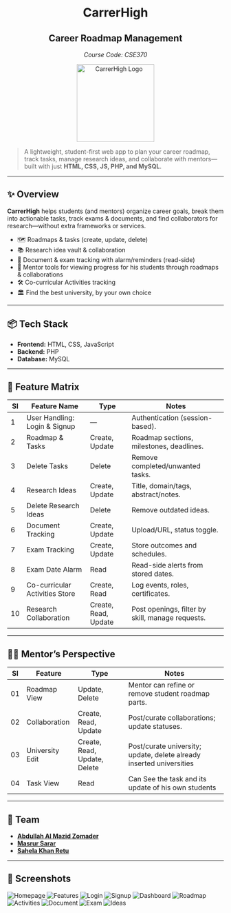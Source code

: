 # <h1 align = "center"> CarrerHigh </h1>

## <h2 align = "center">Career Roadmap Management </h2>
 
<p align="center"><i>Course Code: CSE370</i></p>

<p align="center">
  <img src="img/logo.png" alt="CarrerHigh Logo" width="180"/>
</p>

> A lightweight, student-first web app to plan your career roadmap, track tasks, manage research ideas, and collaborate with mentors—built with just **HTML, CSS, JS, PHP, and MySQL**.

---

## ✨ Overview

**CarrerHigh** helps students (and mentors) organize career goals, break them into actionable tasks, track exams & documents, and find collaborators for research—without extra frameworks or services.

- 🗺️ Roadmaps & tasks (create, update, delete)  
- 📚 Research idea vault & collaboration  
- 📝 Document & exam tracking with alarm/reminders (read-side)  
- 👥 Mentor tools for viewing progress for his students through roadmaps & collaborations  
- 🛠️ Co-curricular Activities tracking
- 🏛️ Find the best university, by your own choice  

---

## 📦 Tech Stack

- **Frontend:** HTML, CSS, JavaScript  
- **Backend:** PHP  
- **Database:** MySQL   

---


## 🧩 Feature Matrix

| Sl | Feature Name                                   | Type  | Notes |
|----|------------------------------------------------|---------------------------------------------------|-------|
| 1  | User Handling: Login & Signup                  | —                                                 | Authentication (session-based). |
| 2  | Roadmap & Tasks                                | Create, Update                                    | Roadmap sections, milestones, deadlines. |
| 3  | Delete Tasks                                   | Delete                                            | Remove completed/unwanted tasks. |
| 4  | Research Ideas                                 | Create, Update                                    | Title, domain/tags, abstract/notes. |
| 5  | Delete Research Ideas                          | Delete                                            | Remove outdated ideas. |
| 6  | Document Tracking       | Create, Update                                    | Upload/URL, status toggle. |
| 7  | Exam Tracking  | Create, Update                     | Store outcomes and schedules. |
| 8  | Exam Date Alarm                                | Read                                              | Read-side alerts from stored dates. |
| 9  | Co-curricular Activities Store                 | Create, Read                                      | Log events, roles, certificates. |
| 10 | Research Collaboration  | Create, Read, Update                 | Post openings, filter by skill, manage requests. |

---

## 👨‍🏫 Mentor’s Perspective

| Sl | Feature                | Type | Notes |
|----|------------------------|---------------------------------------------------|-------|
| 01 | Roadmap View           | Update, Delete                                    | Mentor can refine or remove student roadmap parts. |
| 02 | Collaboration          | Create, Read, Update                              | Post/curate collaborations; update statuses. |
| 03 | University Edit          | Create, Read, Update, Delete                              | Post/curate university; update, delete already inserted universities |
| 04 | Task View          | Read                              | Can See the task and its update of his own students |
---



## 👥 Team

- [**Abdullah Al Mazid Zomader**](https://github.com/mazidzomader)  
- [**Masrur Sarar**](https://github.com/ConquerCommand)  
- [**Sahela Khan Retu**](https://github.com/Sahela-Khan)  

---

## 📸 Screenshots

![Homepage](img/Homepage.png)
![Features](img/Features.png)
![Login](img/Login.png)
![Signup](img/Signup.png)
![Dashboard](img/Dashboard.png)
![Roadmap](img/Roadmap.png)
![Activities](img/Activities.png)
![Document](img/Document.png)
![Exam](img/Exam.png)
![Ideas](img/Research%20Ideas.png)



